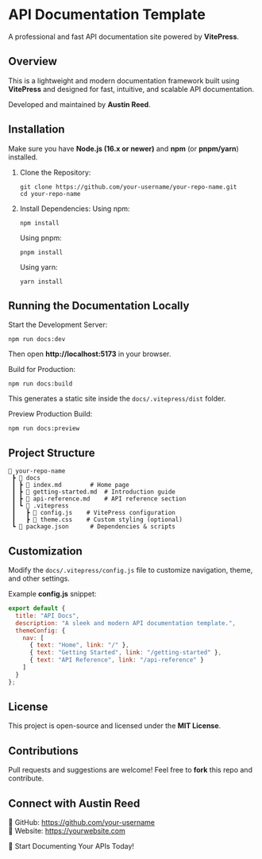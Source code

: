 API Documentation Template
==========================

A professional and fast API documentation site powered by **VitePress**.

Overview
--------
This is a lightweight and modern documentation framework built using **VitePress** 
and designed for fast, intuitive, and scalable API documentation.

Developed and maintained by **Austin Reed**.

Installation
------------
Make sure you have **Node.js (16.x or newer)** and **npm** (or **pnpm/yarn**) installed.

1. Clone the Repository:
   ```
   git clone https://github.com/your-username/your-repo-name.git
   cd your-repo-name
   ```

2. Install Dependencies:
   Using npm:
   ```
   npm install
   ```
   Using pnpm:
   ```
   pnpm install
   ```
   Using yarn:
   ```
   yarn install
   ```

Running the Documentation Locally
---------------------------------
Start the Development Server:
```
npm run docs:dev
```
Then open **http://localhost:5173** in your browser.

Build for Production:
```
npm run docs:build
```
This generates a static site inside the `docs/.vitepress/dist` folder.

Preview Production Build:
```
npm run docs:preview
```

Project Structure
-----------------
```
📂 your-repo-name
 ┣ 📂 docs
 ┃ ┣ 📜 index.md        # Home page
 ┃ ┣ 📜 getting-started.md  # Introduction guide
 ┃ ┣ 📜 api-reference.md    # API reference section
 ┃ ┗ 📂 .vitepress
 ┃   ┣ 📜 config.js    # VitePress configuration
 ┃   ┣ 📜 theme.css    # Custom styling (optional)
 ┗ 📜 package.json      # Dependencies & scripts
```

Customization
-------------
Modify the `docs/.vitepress/config.js` file to customize navigation, theme, and other settings.

Example **config.js** snippet:
```js
export default {
  title: "API Docs",
  description: "A sleek and modern API documentation template.",
  themeConfig: {
    nav: [
      { text: "Home", link: "/" },
      { text: "Getting Started", link: "/getting-started" },
      { text: "API Reference", link: "/api-reference" }
    ]
  }
};
```

License
-------
This project is open-source and licensed under the **MIT License**.

Contributions
-------------
Pull requests and suggestions are welcome! Feel free to **fork** this repo and contribute.

Connect with Austin Reed
------------------------
🔗 GitHub: https://github.com/your-username  
🔗 Website: https://yourwebsite.com  

🚀 Start Documenting Your APIs Today!
